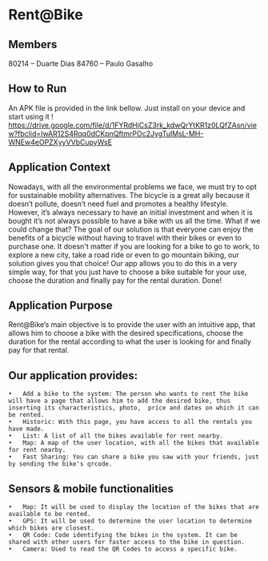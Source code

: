 # Rent@Bike

## Members 
80214 – Duarte Dias
84760 – Paulo Gasalho

## How to Run

An APK file is provided in the link bellow. Just install on your device and start using it !
https://drive.google.com/file/d/1FYRdHjCsZ3rk_kdwQrYtKR1z0LQfZAsn/view?fbclid=IwAR12S4Rqq0dCKpnQftmrPOc2JygTuIMsL-MH-WNEw4eOPZXyyVVbCupyWsE

## Application Context

Nowadays, with all the environmental problems we face, we must try to opt for sustainable mobility alternatives. The bicycle is a great ally because it doesn’t pollute, doesn’t need fuel and promotes a healthy lifestyle. However, it’s always necessary to have an initial investment and when it is bought it’s not always possible to have a bike with us all the time. What if we could change that? The goal of our solution is that everyone can enjoy the benefits of a bicycle without having to travel with their bikes or even to purchase one. It doesn't matter if you are looking for a bike to go to work, to explore a new city, take a road ride or even to go mountain biking, our solution gives you that choice! Our app allows you to do this in a very simple way, for that you just have to choose a bike suitable for your use, choose the duration and finally pay for the rental duration. Done!

## Application Purpose

Rent@Bike’s main objective is to provide the user with an intuitive app, that allows him to choose a bike with the desired specifications, choose the duration for the rental according to what the user is looking for and finally pay for that rental. 

## Our application provides:
	•	Add a bike to the system: The person who wants to rent the bike will have a page that allows him to add the desired bike, thus inserting its characteristics, photo,  price and dates on which it can be rented.
	•	Historic: With this page, you have access to all the rentals you have made.
	•	List: A list of all the bikes available for rent nearby.  
	•	Map: A map of the user location, with all the bikes that available for rent nearby.  
	•	Fast Sharing: You can share a bike you saw with your friends, just by sending the bike's qrcode.

## Sensors & mobile functionalities
	•	Map: It will be used to display the location of the bikes that are available to be rented.
	•	GPS: It will be used to determine the user location to determine which bikes are closest.
	•	QR Code: Code identifying the bikes in the system. It can be shared with other users for faster access to the bike in question.
	•	Camera: Used to read the QR Codes to access a specific bike.
